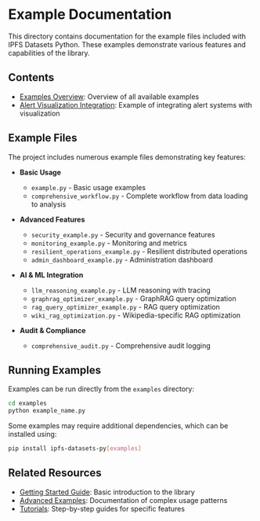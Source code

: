 # Example Documentation

This directory contains documentation for the example files included with IPFS Datasets Python. These examples demonstrate various features and capabilities of the library.

## Contents

- [Examples Overview](examples_overview.md): Overview of all available examples
- [Alert Visualization Integration](alert_visualization_integration.md): Example of integrating alert systems with visualization

## Example Files

The project includes numerous example files demonstrating key features:

- **Basic Usage**
  - `example.py` - Basic usage examples
  - `comprehensive_workflow.py` - Complete workflow from data loading to analysis

- **Advanced Features**
  - `security_example.py` - Security and governance features
  - `monitoring_example.py` - Monitoring and metrics
  - `resilient_operations_example.py` - Resilient distributed operations
  - `admin_dashboard_example.py` - Administration dashboard

- **AI & ML Integration**
  - `llm_reasoning_example.py` - LLM reasoning with tracing
  - `graphrag_optimizer_example.py` - GraphRAG query optimization
  - `rag_query_optimizer_example.py` - RAG query optimization
  - `wiki_rag_optimization.py` - Wikipedia-specific RAG optimization

- **Audit & Compliance**
  - `comprehensive_audit.py` - Comprehensive audit logging

## Running Examples

Examples can be run directly from the `examples` directory:

```bash
cd examples
python example_name.py
```

Some examples may require additional dependencies, which can be installed using:

```bash
pip install ipfs-datasets-py[examples]
```

## Related Resources

- [Getting Started Guide](../getting_started.md): Basic introduction to the library
- [Advanced Examples](../advanced_examples.md): Documentation of complex usage patterns
- [Tutorials](../tutorials/): Step-by-step guides for specific features
